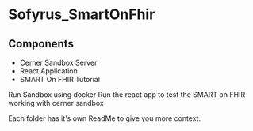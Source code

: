 # Sofyrus_SmartOnFhir

## Components

- Cerner Sandbox Server
- React Application
- SMART On FHIR Tutorial

Run Sandbox using docker 
Run the react app to test the SMART on FHIR working with cerner sandbox

Each folder has it's own ReadMe to give you more context.
